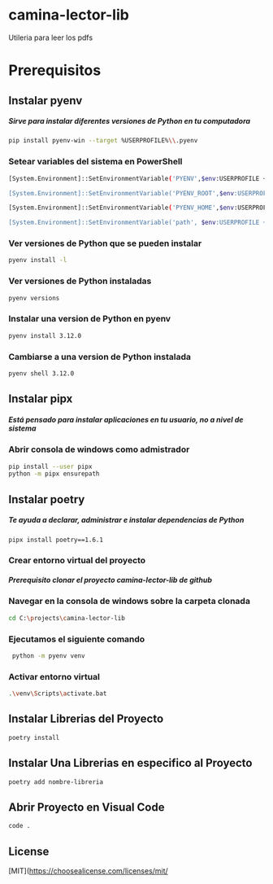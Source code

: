 # camina-lector-lib
Utileria para leer los pdfs

# Prerequisitos

## Instalar pyenv
##### Sirve para instalar diferentes versiones de Python en tu computadora
```bash
pip install pyenv-win --target %USERPROFILE%\\.pyenv
```
### Setear variables del sistema en PowerShell
```bash 
[System.Environment]::SetEnvironmentVariable('PYENV',$env:USERPROFILE + "\.pyenv\pyenv-win\","User")

[System.Environment]::SetEnvironmentVariable('PYENV_ROOT',$env:USERPROFILE + "\.pyenv\pyenv-win\","User")

[System.Environment]::SetEnvironmentVariable('PYENV_HOME',$env:USERPROFILE + "\.pyenv\pyenv-win\","User")

[System.Environment]::SetEnvironmentVariable('path', $env:USERPROFILE + "\.pyenv\pyenv-win\bin;" + $env:USERPROFILE + "\.pyenv\pyenv-win\shims;" + [System.Environment]::GetEnvironmentVariable('path', "User"),"User")
```
### Ver versiones de Python que se pueden instalar
```bash
pyenv install -l
```
### Ver versiones de Python instaladas
```bash
pyenv versions
```
### Instalar una version de Python en pyenv
```bash
pyenv install 3.12.0
```
### Cambiarse a una version de Python instalada
```bash
pyenv shell 3.12.0
```

## Instalar pipx 
##### Está pensado para instalar aplicaciones en tu usuario, no a nivel de sistema
### Abrir consola de windows como admistrador
```bash
pip install --user pipx
python -m pipx ensurepath
```
## Instalar poetry
##### Te ayuda a declarar, administrar e instalar dependencias de Python
```bash
pipx install poetry==1.6.1
```
### Crear entorno virtual del proyecto
##### Prerequisito clonar  el proyecto camina-lector-lib de github
### Navegar en la consola de windows sobre la carpeta clonada 
```bash
cd C:\projects\camina-lector-lib
```
### Ejecutamos el siguiente comando
```bash
 python -m pyenv venv
```
### Activar entorno virtual
```bash
.\venv\Scripts\activate.bat
```
## Instalar Librerias del Proyecto
```bash
poetry install
```
## Instalar Una Librerias en especifico al Proyecto
```bash
poetry add nombre-libreria
```

## Abrir Proyecto en Visual Code
```bash
code .
```

## License
[MIT](https://choosealicense.com/licenses/mit/
